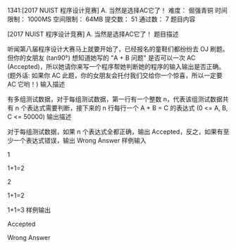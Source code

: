1341:[2017 NUIST 程序设计竞赛] A. 当然是选择AC它了！
难度： 倔强青铜    时间限制： 1000MS   空间限制： 64MB   提交数： 51   通过数： 7
题目内容

[2017 NUIST 程序设计竞赛]
A. 当然是选择AC它了！
题目描述

听闻第八届程序设计大赛马上就要开始了，已经报名的童鞋们都纷纷去 OJ 刷题。但你的女朋友 (tan90°) 想知道她写的 "A + B 问题" 是否可以一次 AC (Accepted)，所以她请你来写一个程序帮她判断她的程序的输入输出是否正确。(题外话: 如果你 AC 此题，你的女朋友会托付我们交给你一个惊喜，所以一定要 AC 它哟！)
输入描述

有多组测试数据，对于每组测试数据，第一行有一个整数 n，代表该组测试数据共有 n 个表达式需要判断，接下来的 n 行每行一个 A + B = C 的表达式 (0 <= A, B, C <= 50000)
输出描述

对于每组测试数据，如果 n 个表达式全都正确，输出 Accepted，反之，如果有至少一个表达式错误，输出 Wrong Answer
样例输入

1

1+1=2

2

1+1=2

1+1=3
样例输出

Accepted

Wrong Answer
